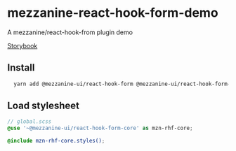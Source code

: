 # mezzanine-react-hook-form-demo

A mezzanine/react-hook-from plugin demo

[Storybook](https://62c88066f6fbf46461689ca7-mgkeblmzea.chromatic.com/?path=/story/data-display-autocompletefield--single)

## Install

```bash
  yarn add @mezzanine-ui/react-hook-form @mezzanine-ui/react-hook-form-core
```

## Load stylesheet

```scss
// global.scss
@use '~@mezzanine-ui/react-hook-form-core' as mzn-rhf-core;

@include mzn-rhf-core.styles();
```
